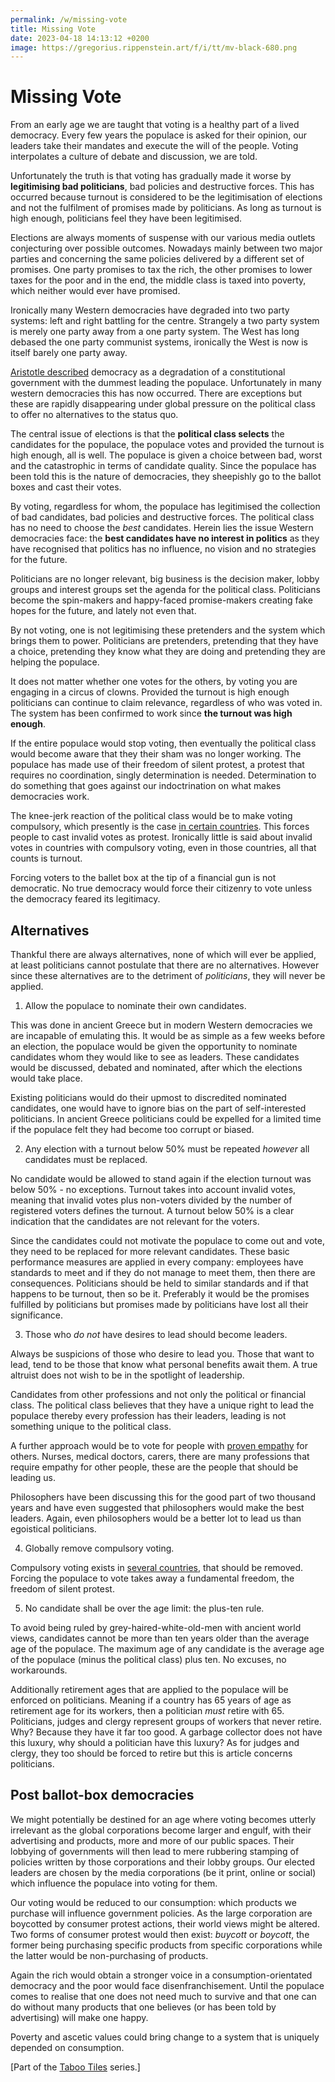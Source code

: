```yaml
---
permalink: /w/missing-vote
title: Missing Vote
date: 2023-04-18 14:13:12 +0200
image: https://gregorius.rippenstein.art/f/i/tt/mv-black-680.png
---
```


# Missing Vote

From an early age we are taught that voting is a healthy part of a lived democracy. Every few years the populace is asked for their opinion, our leaders take their mandates and execute the will of the people. Voting interpolates a culture of debate and discussion, we are told.

Unfortunately the truth is that voting has gradually made it worse by **legitimising bad politicians**, bad policies and destructive forces. This has occurred because turnout is considered to be the legitimisation of elections and not the fulfilment of promises made by politicians. As long as turnout is high enough, politicians feel they have been legitimised.

Elections are always moments of suspense with our various media outlets conjecturing over possible outcomes. Nowadays mainly between two major parties and concerning the same policies delivered by a different set of promises. One party promises to tax the rich, the other promises to lower taxes for the poor and in the end, the middle class is taxed into poverty, which neither would ever have promised.

Ironically many Western democracies have degraded into two party systems: left and right battling for the centre. Strangely a two party system is merely one party away from a one party system. The West has long debased the one party communist systems, ironically the West is now is itself barely one party away.

[Aristotle described](https://en.wikipedia.org/wiki/Politics_(Aristotle)) democracy as a degradation of a constitutional government with the dummest leading the populace. Unfortunately in many western democracies this has now occurred. There are exceptions but these are rapidly disappearing under global pressure on the political class to offer no alternatives to the status quo.

The central issue of elections is that the **political class selects** the candidates for the populace, the populace votes and provided the turnout is high enough, all is well. The populace is given a choice between bad, worst and the catastrophic in terms of candidate quality. Since the populace has been told this is the nature of democracies, they sheepishly go to the ballot boxes and cast their votes.

By voting, regardless for whom, the populace has legitimised the collection of bad candidates, bad policies and destructive forces. The political class has no need to choose the *best* candidates. Herein lies the issue Western democracies face: the **best candidates have no interest in politics** as they have recognised that politics has no influence, no vision and no strategies for the future.

Politicians are no longer relevant, big business is the decision maker, lobby groups and interest groups set the agenda for the political class. Politicians become the spin-makers and happy-faced promise-makers creating fake hopes for the future, and lately not even that.

By not voting, one is not legitimising these pretenders and the system which brings them to power. Politicians are pretenders, pretending that they have a choice, pretending they know what they are doing and pretending they are helping the populace.

It does not matter whether one votes for the others, by voting you are engaging in a circus of clowns. Provided the turnout is high enough politicians can continue to claim relevance, regardless of who was voted in. The system has been confirmed to work since **the turnout was high enough**.

If the entire populace would stop voting, then eventually the political class would become aware that they their sham was no longer working. The populace has made use of their freedom of silent protest, a protest that requires no coordination, singly determination is needed. Determination to do something that goes against our indoctrination on what makes democracies work.

The knee-jerk reaction of the political class would be to make voting compulsory, which presently is the case [in certain countries](https://en.wikipedia.org/wiki/Compulsory_voting). This forces people to cast invalid votes as protest. Ironically little is said about invalid votes in countries with compulsory voting, even in those countries, all that counts is turnout.

Forcing voters to the ballet box at the tip of a financial gun is not democratic. No true democracy would force their citizenry to vote unless the democracy feared its legitimacy.

## Alternatives

Thankful there are always alternatives, none of which will ever be applied, at least politicians cannot postulate that there are no alternatives. However since these alternatives are to the detriment of *politicians*, they will never be applied.

1) Allow the populace to nominate their own candidates.

This was done in ancient Greece but in modern Western democracies we are incapable of emulating this. It would be as simple as a few weeks before an election, the populace would be given the opportunity to nominate candidates whom they would like to see as leaders. These candidates would be discussed, debated and nominated, after which the elections would take place. 

Existing politicians would do their upmost to discredited nominated candidates, one would have to ignore bias on the part of self-interested politicians. In ancient Greece politicians could be expelled for a limited time if the populace felt they had become too corrupt or biased.

2) Any election with a turnout below 50% must be repeated *however* all candidates must be replaced. 

No candidate would be allowed to stand again if the election turnout was below 50% - no exceptions. Turnout takes into account invalid votes, meaning that invalid votes plus non-voters divided by the number of registered voters defines the turnout. A turnout below 50% is a clear indication that the candidates are not relevant for the voters.

Since the candidates could not motivate the populace to come out and vote, they need to be replaced for more relevant candidates. These basic performance measures are applied in every company: employees have standards to meet and if they do not manage to meet them, then there are consequences. Politicians should be held to similar standards and if that happens to be turnout, then so be it. Preferably it would be the promises fulfilled by politicians but promises made by politicians have lost all their significance.

3) Those who *do not* have desires to lead should become leaders.

Always be suspicions of those who desire to lead you. Those that want to lead, tend to be those that know what personal benefits await them. A true altruist does not wish to be in the spotlight of leadership.

Candidates from other professions and not only the political or financial class. The political class believes that they have a unique right to lead the populace thereby every profession has their leaders, leading is not something unique to the political class.

A further approach would be to vote for people with [proven empathy](https://millieons.org/w/collateral-ballast#are-there-alternative-approaches) for others. Nurses, medical doctors, carers, there are many professions that require empathy for other people, these are the people that should be leading us.

Philosophers have been discussing this for the good part of two thousand years and have even suggested that philosophers would make the best leaders. Again, even philosophers would be a better lot to lead us than egoistical politicians.

4) Globally remove compulsory voting.

Compulsory voting exists in [several countries](https://en.wikipedia.org/wiki/Compulsory_voting), that should be removed. Forcing the populace to vote takes away a fundamental freedom, the freedom of silent protest.

5) No candidate shall be over the age limit: the plus-ten rule.

To avoid being ruled by grey-haired-white-old-men with ancient world views, candidates cannot be more than ten years older than the average age of the populace. The maximum age of any candidate is the average age of the populace (minus the political class) plus ten. No excuses, no workarounds.

Additionally retirement ages that are applied to the populace will be enforced on politicians. Meaning if a country has 65 years of age as retirement age for its workers, then a politician *must* retire with 65. Politicians, judges and clergy represent groups of workers that never retire. Why? Because they have it far too good. A garbage collector does not have this luxury, why should a politician have this luxury? As for judges and clergy, they too should be forced to retire but this is article concerns politicians.

## Post ballot-box democracies

We might potentially be destined for an age where voting becomes utterly irrelevant as the global corporations become larger and engulf, with their advertising and products, more and more of our public spaces. Their lobbying of governments will then lead to mere rubbering stamping of policies written by those corporations and their lobby groups. Our elected leaders are chosen by the media corporations (be it print, online or social) which influence the populace into voting for them.

Our voting would be reduced to our consumption: which products we purchase will influence government policies. As the large corporation are boycotted by consumer protest actions, their world views might be altered. Two forms of consumer protest would then exist: *buycott* or *boycott*, the former being purchasing specific products from specific corporations while the latter would be non-purchasing of products.

Again the rich would obtain a stronger voice in a consumption-orientated democracy and the poor would face disenfranchisement. Until the populace comes to realise that one does not need much to survive and that one can do without many products that one believes (or has been told by advertising) will make one happy.

Poverty and ascetic values could bring change to a system that is uniquely depended on consumption.

\[Part of the [Taboo Tiles](https://upo.sh/tt) series.\]